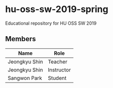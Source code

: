 # hu-oss-sw-2019-spring
Educational repository for HU OSS SW 2019

## Members

| Name | Role |
|------|------|
|Jeongkyu Shin | Teacher    |
|Jeongkyu Shin | Instructor |
|Sangwon Park | Student     | 
